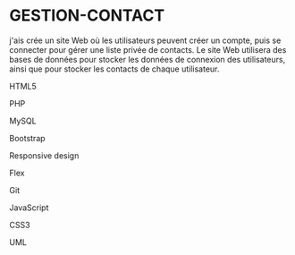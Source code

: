 # GESTION-CONTACT
j'ais crée un site Web où les utilisateurs peuvent créer un compte, puis se connecter pour gérer une liste privée de contacts. Le site Web utilisera des bases de données pour stocker les données de connexion des utilisateurs, ainsi que pour stocker les contacts de chaque utilisateur.

HTML5

PHP

MySQL

Bootstrap

Responsive design

Flex

Git

JavaScript

CSS3

UML
